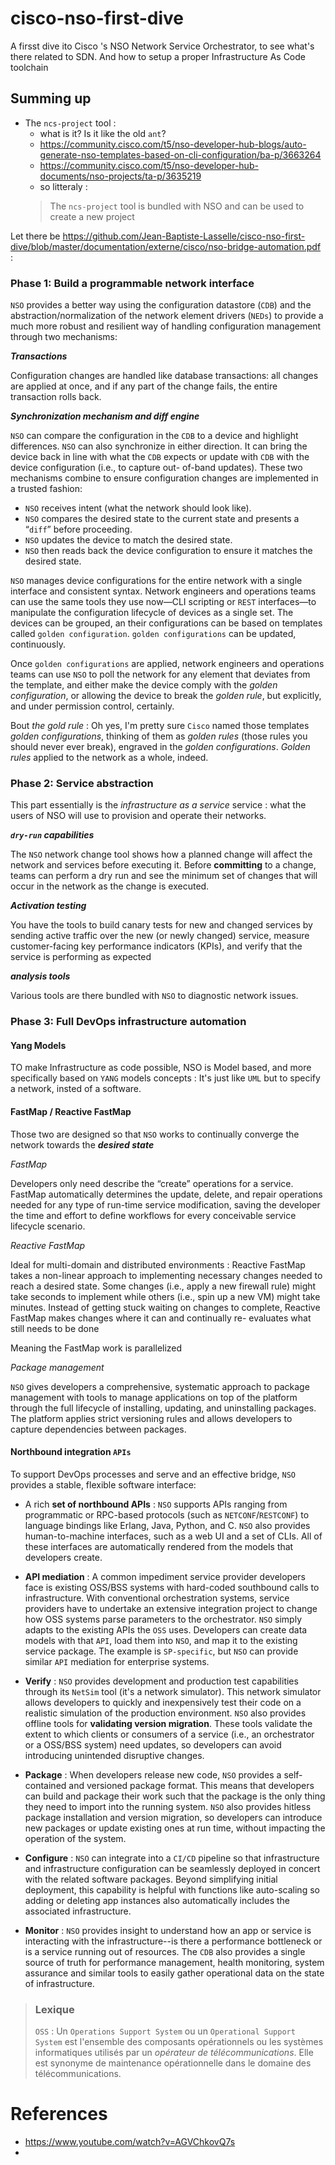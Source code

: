 # cisco-nso-first-dive
A firsst dive ito Cisco 's NSO Network Service Orchestrator, to see what's there related to SDN. And how to setup a proper Infrastructure As Code toolchain  

## Summing up

* The `ncs-project` tool : 
  * what is it? Is it like the old `ant`?
  * https://community.cisco.com/t5/nso-developer-hub-blogs/auto-generate-nso-templates-based-on-cli-configuration/ba-p/3663264
  * https://community.cisco.com/t5/nso-developer-hub-documents/nso-projects/ta-p/3635219
  * so litteraly : 
  > The `ncs-project` tool is bundled with NSO and can be used to create a new project


Let there be https://github.com/Jean-Baptiste-Lasselle/cisco-nso-first-dive/blob/master/documentation/externe/cisco/nso-bridge-automation.pdf : 

### Phase 1: Build a programmable network interface

`NSO` provides a better way using the configuration 
datastore (`CDB`) and the abstraction/normalization of 
the network element drivers (`NEDs`) to provide a much 
more robust and resilient way of handling configuration 
management through two mechanisms:

_**Transactions**_

Configuration changes are handled like database 
transactions: all changes are applied at once, and if any 
part of the change fails, the entire transaction rolls back.

_**Synchronization mechanism and diff engine**_

`NSO` can compare the configuration in the `CDB` to 
a device and highlight differences. `NSO` can also 
synchronize in either direction. It can bring the device 
back in line with what the `CDB` expects or update with 
`CDB` with the device configuration (i.e., to capture out-
of-band updates).
These two mechanisms combine to ensure configuration 
changes are implemented in a trusted fashion:

*  `NSO` receives intent (what the network should look like).
*  `NSO` compares the desired state to the current state and 
presents a “`diff`” before proceeding. 
* `NSO` updates the device to match the desired state.
* `NSO` then reads back the device configuration to ensure 
it matches the desired state.

`NSO` manages device configurations for the entire 
network with a single interface and consistent syntax. 
Network engineers and operations teams can use 
the same tools they use now—CLI scripting or `REST` 
interfaces—to manipulate the configuration lifecycle 
of devices as a single set.
The devices can be grouped, an their configurations can be based on templates called `golden configuration`.
`golden configurations` can be updated, continuously.

Once `golden configurations` are applied, network 
engineers and operations teams can use `NSO` to poll 
the network for any element that deviates from the 
template, and either make the device comply with the _golden configuration_, or allowing the device to break the _golden rule_, but explicitly, and under permission control, certainly. 

Bout _the gold rule_ : Oh yes, I'm pretty sure `Cisco` named those templates _golden configurations_, thinking of them as _golden rules_ (those rules you should never ever break), engraved in the _golden configurations_. _Golden rules_ applied to the network as a whole, indeed.


### Phase 2: Service abstraction

This part essentially is the _infrastructure as a service_ service : what the users of NSO will use to provision and operate their networks.

**_`dry-run` capabilities_**

The `NSO` network change tool shows how a planned 
change will affect the network and services before 
executing it. Before **committing** to a change, teams can 
perform a dry run and see the minimum set of changes 
that will occur in the network as the change is executed. 

_**Activation testing**_

You have the tools to build canary tests for new and 
changed services by sending active traffic over the new 
(or newly changed) service, measure customer-facing 
key performance indicators (KPIs), and verify that the 
service is performing as expected


**_analysis tools_**

Various tools are there bundled with `NSO` to diagnostic network issues.


### Phase 3: Full DevOps infrastructure automation

#### Yang Models

TO make Infrastructure as code possible, NSO is Model based, and more specifically based on `YANG` models concepts : 
It's just like `UML` but to specify a network, insted of a software.


#### FastMap / Reactive FastMap

Those two are designed so that `NSO` works to continually converge the network 
towards the _**desired state**_

_FastMap_

Developers only need describe the “create” operations 
for a service. FastMap automatically determines the 
update, delete, and repair operations needed for 
any type of run-time service modification, saving the 
developer the time and effort to define workflows for 
every conceivable service lifecycle scenario.

_Reactive FastMap_

Ideal for multi-domain and  distributed environments : 
Reactive FastMap takes a non-linear approach to 
implementing necessary changes needed to reach a 
desired state. Some changes (i.e., apply a new firewall 
rule) might take seconds to implement while others 
(i.e., spin up a new VM) might take minutes. Instead of 
getting stuck waiting on changes to complete, Reactive 
FastMap makes changes where it can and continually re-
evaluates what still needs to be done

Meaning the FastMap work is parallelized

_Package management_

`NSO` gives developers a comprehensive, systematic 
approach to package management with tools to 
manage applications on top of the platform through 
the full lifecycle of installing, updating, and uninstalling 
packages. The platform applies strict versioning rules 
and allows developers to capture dependencies 
between packages. 


#### Northbound integration `APIs` 

To support DevOps processes and serve and an 
effective bridge, `NSO` provides a stable, flexible software 
interface:

* A rich **set of northbound APIs** : `NSO` supports APIs ranging from programmatic or RPC-based protocols (such as `NETCONF`/`RESTCONF`) to language bindings like Erlang, Java, Python, and C. `NSO` also provides human-to-machine interfaces, such as a web UI and a set of CLIs. All of these interfaces are automatically rendered from the models that developers create. 
* **API mediation** : A common impediment service provider developers face is existing OSS/BSS systems with hard-coded southbound calls to infrastructure. With conventional orchestration systems, service providers have to undertake an extensive integration project to change how OSS systems parse parameters to the orchestrator. `NSO` simply adapts to the existing APIs the `OSS` uses. Developers can create data models with that `API`, load them into `NSO`, and map it to the existing service package. The example is `SP-specific`, but `NSO` can provide similar `API` mediation for enterprise systems.

* **Verify** : `NSO` provides development and production test capabilities through its `NetSim` tool (it's a network simulator). This network simulator allows developers to quickly and inexpensively test their code on a realistic simulation of the production environment. `NSO` also provides offline tools for **validating version migration**. These tools validate the extent to which clients or consumers of a service (i.e., an orchestrator or a OSS/BSS system) need updates, so 
developers can avoid introducing unintended disruptive changes.

* **Package** : When developers release new code, `NSO` provides a self-contained and versioned package format. This 
means that developers can build and package their work such that the package is the only thing they need to import into the running system. `NSO` also provides hitless package installation and version migration, so developers can introduce new packages or update existing ones at run time, without impacting the operation of the system.
* **Configure** : `NSO` can integrate into a `CI/CD` pipeline so that infrastructure and infrastructure configuration can be seamlessly deployed in concert with the related software packages. Beyond simplifying initial deployment, this capability is helpful with functions like auto-scaling so adding or deleting app instances also automatically includes the associated infrastructure.
* **Monitor** : 
`NSO` provides insight to understand how an app or service is interacting with the infrastructure--is there a 
performance bottleneck or is a service running out of resources. The `CDB` also provides a single source of 
truth for performance management, health monitoring, system assurance and similar tools to easily gather operational data on the state of infrastructure.  

> 
> ### Lexique
> 
> `OSS` : Un `Operations Support System` ou un `Operational Support System` est l'ensemble des composants opérationnels ou les systèmes informatiques utilisés par un _opérateur de télécommunications_. Elle est synonyme de maintenance opérationnelle dans le domaine des télécommunications.
> 




# References


* https://www.youtube.com/watch?v=AGVChkovQ7s
*
